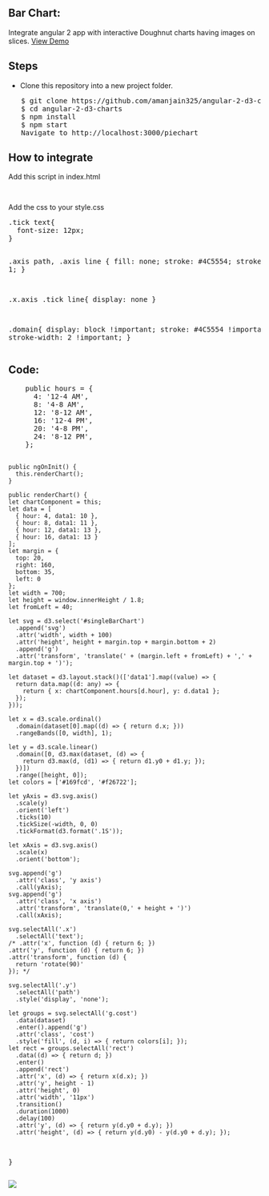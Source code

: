 <h2>Bar Chart:</h2>
Integrate angular 2 app with interactive Doughnut charts having images on slices.
<a target="_blank" href="https://embed.plnkr.co/i3qi1z/">View Demo</a>

<h2>Steps</h2>
<ul>
  <li>Clone this repository into a new project folder.</li>
  </ul>
<pre>   $ git clone https://github.com/amanjain325/angular-2-d3-charts.git
   $ cd angular-2-d3-charts
   $ npm install
   $ npm start
   Navigate to http://localhost:3000/piechart</pre>

<h2>How to integrate</h2>
<p>Add this script in index.html</p>
<pre>
<script src="https://cdnjs.cloudflare.com/ajax/libs/d3/3.5.6/d3.min.js" charset="utf-8"></script>
</pre>
<p>Add the css to your style.css</p>
<pre>
.tick text{
  font-size: 12px;
}

.axis path,
.axis line {
  fill: none;
  stroke: #4C5554;
  stroke-width: 1;
}

.x.axis .tick line{
display: none
}

.domain{
    display: block !important;
    stroke: #4C5554 !important;
    stroke-width: 2 !important;
}
</pre>
<h2>Code: </h2>
<pre>
    public hours = {
      4: '12-4 AM',
      8: '4-8 AM',
      12: '8-12 AM',
      16: '12-4 PM',
      20: '4-8 PM',
      24: '8-12 PM',
    };

    public ngOnInit() {
      this.renderChart();
    }

    public renderChart() {
    let chartComponent = this;
    let data = [
      { hour: 4, data1: 10 },
      { hour: 8, data1: 11 },
      { hour: 12, data1: 13 },
      { hour: 16, data1: 13 }
    ];
    let margin = {
      top: 20,
      right: 160,
      bottom: 35,
      left: 0
    };
    let width = 700;
    let height = window.innerHeight / 1.8;
    let fromLeft = 40;

    let svg = d3.select('#singleBarChart')
      .append('svg')
      .attr('width', width + 100)
      .attr('height', height + margin.top + margin.bottom + 2)
      .append('g')
      .attr('transform', 'translate(' + (margin.left + fromLeft) + ',' + margin.top + ')');

    let dataset = d3.layout.stack()(['data1'].map((value) => {
      return data.map((d: any) => {
        return { x: chartComponent.hours[d.hour], y: d.data1 };
      });
    }));

    let x = d3.scale.ordinal()
      .domain(dataset[0].map((d) => { return d.x; }))
      .rangeBands([0, width], 1);

    let y = d3.scale.linear()
      .domain([0, d3.max(dataset, (d) => {
        return d3.max(d, (d1) => { return d1.y0 + d1.y; });
      })])
      .range([height, 0]);
    let colors = ['#169fcd', '#f26722'];

    let yAxis = d3.svg.axis()
      .scale(y)
      .orient('left')
      .ticks(10)
      .tickSize(-width, 0, 0)
      .tickFormat(d3.format('.1S'));

    let xAxis = d3.svg.axis()
      .scale(x)
      .orient('bottom');

    svg.append('g')
      .attr('class', 'y axis')
      .call(yAxis);
    svg.append('g')
      .attr('class', 'x axis')
      .attr('transform', 'translate(0,' + height + ')')
      .call(xAxis);

    svg.selectAll('.x')
      .selectAll('text');
    /* .attr('x', function (d) { return 6; })
    .attr('y', function (d) { return 6; })
    .attr('transform', function (d) {
      return 'rotate(90)'
    }); */

    svg.selectAll('.y')
      .selectAll('path')
      .style('display', 'none');

    let groups = svg.selectAll('g.cost')
      .data(dataset)
      .enter().append('g')
      .attr('class', 'cost')
      .style('fill', (d, i) => { return colors[i]; });
    let rect = groups.selectAll('rect')
      .data((d) => { return d; })
      .enter()
      .append('rect')
      .attr('x', (d) => { return x(d.x); })
      .attr('y', height - 1)
      .attr('height', 0)
      .attr('width', '11px')
      .transition()
      .duration(1000)
      .delay(100)
      .attr('y', (d) => { return y(d.y0 + d.y); })
      .attr('height', (d) => { return y(d.y0) - y(d.y0 + d.y); });
  }
</pre>

<img src="https://raw.githubusercontent.com/amanjain325/angular-2-d3-charts/master/src/assets/img/single-bar-chart-example.png">
